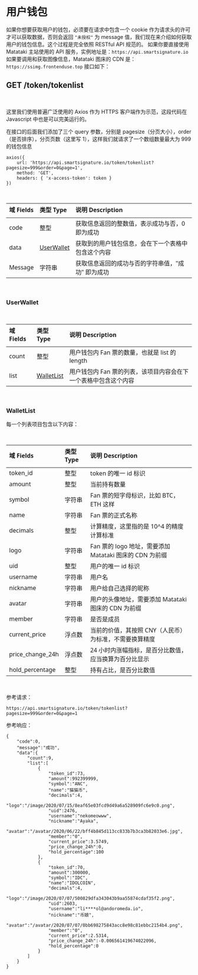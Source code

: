 # 用户钱包
如果你想要获取用户的钱包，必须要在请求中包含一个 cookie 作为请求头的许可才可以获取数据，否则会返回 `"未授权"` 为 message 值，我们现在来介绍如何获取用户的钱包信息。这个过程是完全依照 RESTful API 规范的。
如果你要直接使用 Matataki 主站使用的 API 服务，实例地址是：`https://api.smartsignature.io`
如果要调用和获取图像信息，Matataki 图床的 CDN 是：`https://ssimg.frontenduse.top`
接口如下：

## GET /token/tokenlist

<style>
pre {
  overflow-x: scroll;
}
</style>

<br>

这里我们使用普遍广泛使用的 Axios 作为 HTTPS 客户端作为示范，这段代码在 Javascript 中也是可以完美运行的。

在接口的后面我们添加了三个 query 参数，分别是 pagesize（分页大小），order（是否排序），分页页数（这里写 1），这样我们就请求了一个数组数量最大为 999 的钱包信息

```
axios({
    url: 'https://api.smartsignature.io/token/tokenlist?pagesize=999&order=0&page=1',
    method: 'GET',
    headers: { 'x-access-token': token }
})
```
<br>
<style>
table th:first-of-type {
    width: 15%;
}
table th:nth-of-type(2) {
    width: 15%;
}
table th:nth-of-type(3) {
    width: 80%;
}
th{
    font-family: 'Segoe UI', Tahoma, Geneva, Verdana, sans-serif;
    padding-bottom: 10px;
}
td {
    font-weight: 400;
    font-family: 'Segoe UI', Tahoma, Geneva, Verdana, sans-serif;
}
</style>

| 域 Fields | 类型 Type                           | 说明 Description                                  |
| :-------- | :---------------------------------- | :------------------------------------------------ |
| code      | 整型                                | 获取信息返回的整数值，表示成功与否，0 即为成功    |
| data      | [UserWallet](#UserWallet)           | 获取到的用户钱包信息，会在下一个表格中包含这个内容    |
| Message   | 字符串                              | 获取信息返回的成功与否的字符串值，"成功" 即为成功 |

<br>

### UserWallet

<br>

| 域 Fields | 类型 Type                 | 说明 Description                                             |
| :-------- | :------------------------ | :----------------------------------------------------------- |
| count     | 整型                      | 用户钱包内 Fan 票的数量，也就是 list 的 length               |
| list      | [WalletList](#WalletList) | 用户钱包内 Fan 票的列表，该项目内容会在下一个表格中包含这个内容 |

<br>

### WalletList

每一个列表项目包含以下内容：

<br>

| 域 Fields        | 类型 Type | 说明 Description                                        |
| :--------------- | :-------- | :------------------------------------------------------ |
| token_id         | 整型      | token 的唯一 id 标识                                    |
| amount           | 整型      | 当前持有数量                                            |
| symbol           | 字符串    | Fan 票的短字母标识，比如 BTC， ETH 这样                 |
| name             | 字符串    | Fan 票的正式名称                                        |
| decimals         | 整型      | 计算精度，这里指的是 10^4 的精度计算标准                |
| logo             | 字符串    | Fan 票的 logo 地址，需要添加 Matataki 图床的 CDN 为前缀 |
| uid              | 整型      | 用户的唯一 id 标识                                      |
| username         | 字符串    | 用户名                                                  |
| nickname         | 字符串    | 用户给自己选择的昵称                                    |
| avatar           | 字符串    | 用户的头像地址，需要添加 Matataki 图床的 CDN 为前缀     |
| member           | 字符串    | 是否是成员                                              |
| current_price    | 浮点数    | 当前的价值，其按照 CNY（人民币）为标准，不需要换算精度  |
| price_change_24h | 浮点数    | 24 小时内涨幅指标，是百分比数值，应当换算为百分比显示   |
| hold_percentage  | 整型      | 持有占比，是百分比数值                                  |

<br>

参考请求：

```
https://api.smartsignature.io/token/tokenlist?pagesize=999&order=0&page=1
```

参考响应：
```
{
    "code":0,
    "message":"成功",
    "data":{
        "count":9,
        "list":[
            {
                "token_id":73,
                "amount":992399999,
                "symbol":"ANC",
                "name":"猫猫币",
                "decimals":4,
                "logo":"/image/2020/07/15/8eaf65e03fcd9d49a6a528909fc6e9c0.png",
                "uid":2476,
                "username":"nekomeowww",
                "nickname":"Ayaka",
                "avatar":"/avatar/2020/06/22/bff4b845d113cc833b7b3ca3b82033e6.jpg",
                "member":"0",
                "current_price":3.5749,
                "price_change_24h":0,
                "hold_percentage":100
            },
            {
                "token_id":70,
                "amount":300000,
                "symbol":"IDC",
                "name":"IDOLCOIN",
                "decimals":4,
                "logo":"/image/2020/07/07/500829dfa343043b9aa55874cdaf35f2.png",
                "uid":2603,
                "username":"li****ol@andoromeda.io",
                "nickname":"币娘",
                "avatar":"/avatar/2020/07/07/0bb698275843acc8e98c81ebbc2154b4.png",
                "member":"0",
                "current_price":2.5314,
                "price_change_24h":-0.006561419674022096,
                "hold_percentage":0
            }
        ]
    }
}
```